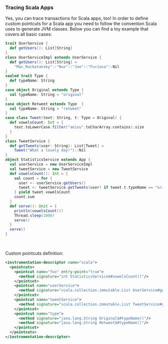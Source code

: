 ### Tracing Scala Apps

Yes, you can trace transactions for Scala apps, too\!  In order to
define custom pointcuts for a Scala app you need to follow the
convention Scala uses to generate JVM classes. Below you can find a toy
example that covers all basic cases:

``` scala
trait UserService {
  def getUsers(): List[String]
}
class UserServiceImpl extends UserService {
  def getUsers(): List[String] =
    "Max_Rockatansky"::"Nux"::"Joe"::"Furiosa"::Nil
}
sealed trait Type {
  def typeName: String
}
case object Original extends Type {
  val typeName: String = "original"
}
case object Retweet extends Type  {
  val typeName: String = "retweet"
}
case class Tweet(text: String, t: Type = Original) {
  def vowelsCount: Int = {
    text.toLowerCase.filter("aeiou".toCharArray.contains).size
  }
}
class TweetService {
  def getTweets(user: String): List[Tweet] =
    Tweet("What a lovely day!")::Nil
}
object StatisticsService extends App {
  val userService = new UserServiceImpl
  val tweetService = new TweetService
  def vowelsCount(): Int = {
    val count = for {
      user <- userService.getUsers()
      tweet <- tweetService.getTweets(user) if tweet.t.typeName == "original"
    } yield tweet.vowelsCount
    count.sum
  }
  def serve(): Unit = {
    println(vowelsCount())
    Thread.sleep(1000)
    serve()
  }
  serve()
} 
```

 

Custom pointcuts definition:

``` xml
<instrumentation-descriptor name="scala">
  <pointcuts>
    <pointcut name="foo" entry-point="true">
      <method signature="int StatisticsService$#vowelsCount()"/>
    </pointcut>
    <pointcut name="userService">
      <method signature="scala.collection.immutable.List UserService#getUsers()"/>
    </pointcut>
    <pointcut name="tweetService">
      <method signature="scala.collection.immutable.List TweetService#getTweets(java.lang.String users)"/>
    </pointcut>
    <pointcut name="type">
      <method signature="java.lang.String Original$#typeName()"/>
      <method signature="java.lang.String Retweet$#typeName()"/>
    </pointcut>
  </pointcuts>
</instrumentation-descriptor>
```
